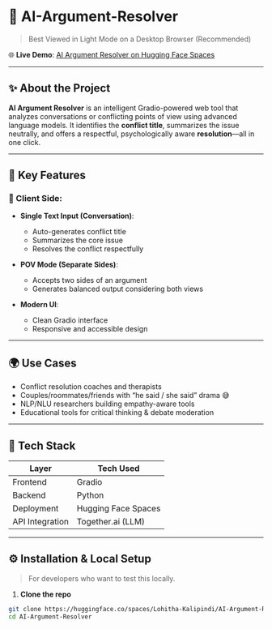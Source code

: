 # 🧠 AI-Argument-Resolver

> Best Viewed in Light Mode on a Desktop Browser (Recommended)

🌐 **Live Demo**: [AI Argument Resolver on Hugging Face Spaces](https://huggingface.co/spaces/Lohitha-Kalipindi/AI-Argument-Resolver)

---

## ✨ About the Project

**AI Argument Resolver** is an intelligent Gradio-powered web tool that analyzes conversations or conflicting points of view using advanced language models. It identifies the **conflict title**, summarizes the issue neutrally, and offers a respectful, psychologically aware **resolution**—all in one click.

---

## 🎯 Key Features

### 🧍 Client Side:
- **Single Text Input (Conversation)**:
  - Auto-generates conflict title
  - Summarizes the core issue
  - Resolves the conflict respectfully

- **POV Mode (Separate Sides)**:
  - Accepts two sides of an argument
  - Generates balanced output considering both views

- **Modern UI**:
  - Clean Gradio interface
  - Responsive and accessible design

---

## 🌍 Use Cases

- Conflict resolution coaches and therapists
- Couples/roommates/friends with “he said / she said” drama 😅
- NLP/NLU researchers building empathy-aware tools
- Educational tools for critical thinking & debate moderation

---

## 🧪 Tech Stack

| Layer     | Tech Used                |
|-----------|--------------------------|
| Frontend  | Gradio                   |
| Backend   | Python                   |
| Deployment | Hugging Face Spaces     |
| API Integration | Together.ai (LLM) |

---

## ⚙️ Installation & Local Setup

> For developers who want to test this locally.

1. **Clone the repo**  
```bash
git clone https://huggingface.co/spaces/Lohitha-Kalipindi/AI-Argument-Resolver
cd AI-Argument-Resolver
